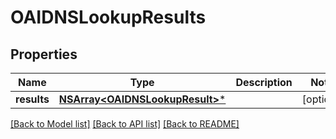 # OAIDNSLookupResults

## Properties
Name | Type | Description | Notes
------------ | ------------- | ------------- | -------------
**results** | [**NSArray&lt;OAIDNSLookupResult&gt;***](OAIDNSLookupResult) |  | [optional] 

[[Back to Model list]](../README#documentation-for-models) [[Back to API list]](../README#documentation-for-api-endpoints) [[Back to README]](../README)


